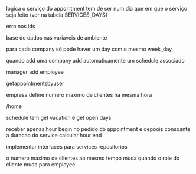 logica o serviço do appointment tem de ser num dia que em que o serviço seja feito
(ver na tabela SERVICES_DAYS)

erro nos ids

base de dados nas variaveis de ambiente

para cada company só pode haver um day com o mesmo week_day

quando add uma company add automaticamente um schedule associado

manager add employee

getappointmentsbyuser

empresa define numero maximo de clientes ha mesma hora

/home

schedule tem get vacation e get open days

receber apenas hour begin no pedido do appointment e depoois
consoante a duracao do service calcular hour end

implementar interfaces para services repositorios 

o numero maximo de clientes ao mesmo tempo muda quando o role do cliente muda para employee

